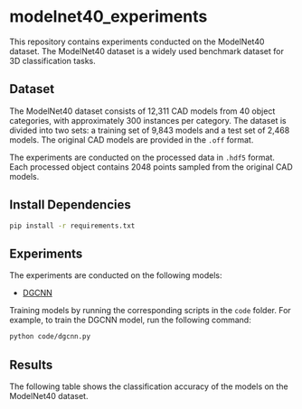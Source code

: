 # modelnet40_experiments
This repository contains experiments conducted on the ModelNet40 dataset. The ModelNet40 dataset is a widely used benchmark dataset for 3D classification tasks.

## Dataset

The ModelNet40 dataset consists of 12,311 CAD models from 40 object categories, with approximately 300 instances per category. The dataset is divided into two sets: a training set of 9,843 models and a test set of 2,468 models. The original CAD models are provided in the `.off` format.

The experiments are conducted on the processed data in `.hdf5` format. Each processed object contains 2048 points sampled from the original CAD models.

## Install Dependencies
```bash
pip install -r requirements.txt
```

## Experiments
The experiments are conducted on the following models:
- [DGCNN](https://github.com/kentechx/x-dgcnn)

Training models by running the corresponding scripts in the `code` folder. For example, to train the DGCNN model, run the following command:
```bash
python code/dgcnn.py
```

## Results
The following table shows the classification accuracy of the models on the ModelNet40 dataset.

